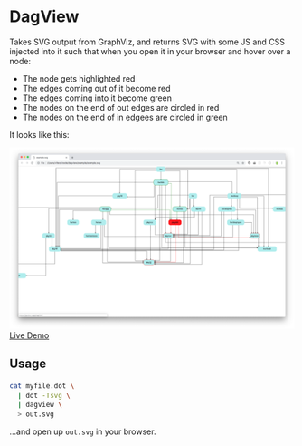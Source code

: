 # DagView

Takes SVG output from GraphViz, and returns SVG with some JS and CSS
injected into it such that when you open it in your browser and
hover over a node:

- The node gets highlighted red
- The edges coming out of it become red
- The edges coming into it become green
- The nodes on the end of out edges are circled in red
- The nodes on the end of in edgees are circled in green

It looks like this:

![dag view](./example/example.png)
[Live Demo](https://amazing-feynman-ce1493.netlify.com/example.svg)

## Usage

```bash
cat myfile.dot \
  | dot -Tsvg \
  | dagview \
  > out.svg
```
 
...and open up `out.svg` in your browser.
